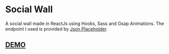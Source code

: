 # Social Wall

A social wall made in ReactJs using Hooks, Sass and Gsap Animations.
The endpoint I used is provided by [Json Placeholder](https://jsonplaceholder.typicode.com/photos).

## [DEMO](https://ashwilliams1992.github.io/social-wall/)
